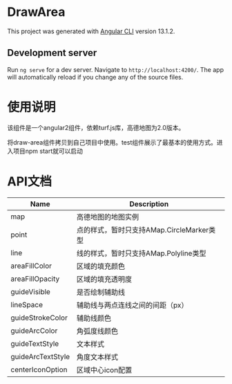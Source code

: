 # DrawArea

This project was generated with [Angular CLI](https://github.com/angular/angular-cli) version 13.1.2.

## Development server

Run `ng serve` for a dev server. Navigate to `http://localhost:4200/`. The app will automatically reload if you change any of the source files.

# 使用说明

该组件是一个angular2组件，依赖turf.js库，高德地图为2.0版本。

将draw-area组件拷贝到自己项目中使用。test组件展示了最基本的使用方式。进入项目npm start就可以启动

# API文档

| Name | Description |
| ---- | ---- |
| map  | 高德地图的地图实例|
| point | 点的样式，暂时只支持AMap.CircleMarker类型|
| line | 线的样式，暂时只支持AMap.Polyline类型 |
| areaFillColor | 区域的填充颜色 |
| areaFillOpacity | 区域的填充透明度 |
| guideVisible | 是否绘制辅助线 |
| lineSpace | 辅助线与两点连线之间的间距（px） |
| guideStrokeColor | 辅助线颜色 |
| guideArcColor | 角弧度线颜色 |
| guideTextStyle| 文本样式 |
| guideArcTextStyle| 角度文本样式 |
| centerIconOption | 区域中心icon配置 |




